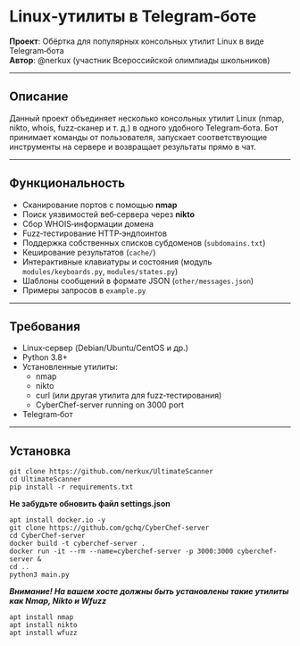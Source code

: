 # Linux‑утилиты в Telegram‑боте

**Проект**: Обёртка для популярных консольных утилит Linux в виде Telegram‑бота  
**Автор**: @nerkux (участник Всероссийской олимпиады школьников)

---

## Описание

Данный проект объединяет несколько консольных утилит Linux (nmap, nikto, whois, fuzz‑сканер и т. д.) в одного удобного Telegram‑бота. Бот принимает команды от пользователя, запускает соответствующие инструменты на сервере и возвращает результаты прямо в чат.

---

## Функциональность

- Сканирование портов с помощью **nmap**  
- Поиск уязвимостей веб‑сервера через **nikto**  
- Сбор WHOIS‑информации домена  
- Fuzz‑тестирование HTTP‑эндпоинтов  
- Поддержка собственных списков субдоменов (`subdomains.txt`)  
- Кеширование результатов (`cache/`)  
- Интерактивные клавиатуры и состояния (модуль `modules/keyboards.py`, `modules/states.py`)  
- Шаблоны сообщений в формате JSON (`other/messages.json`)  
- Примеры запросов в `example.py`

---

## Требования

- Linux‑сервер (Debian/Ubuntu/CentOS и др.)  
- Python 3.8+  
- Установленные утилиты:
  - nmap
  - nikto
  - curl (или другая утилита для fuzz‑тестирования)
  - CyberChef-server running on 3000 port
- Telegram‑бот

---

## Установка

```
git clone https://github.com/nerkux/UltimateScanner
cd UltimateScanner
pip install -r requirements.txt
```
**Не забудьте обновить файл settings.json**

```
apt install docker.io -y
git clone https://github.com/gchq/CyberChef-server
cd CyberChef-server
docker build -t cyberchef-server .
docker run -it --rm --name=cyberchef-server -p 3000:3000 cyberchef-server &
cd ..
python3 main.py
```

***Внимание!
На вашем хосте должны быть установлены такие утилиты как Nmap, Nikto и Wfuzz***
```
apt install nmap
apt install nikto
apt install wfuzz
```

